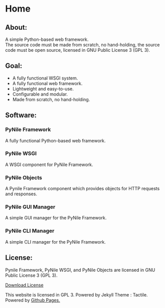 # Home

## About:

A simple Python-based web framework.  
The source code must be made from scratch,
no hand-holding, the source code must be
open source, licensed in GNU Public License
3 (GPL 3).

## Goal:

- A fully functional WSGI system.
- A fully functional web framework.
- Lightweight and easy-to-use.
- Configurable and modular.
- Made from scratch, no hand-holding.

## Software:

### PyNile Framework

A fully functional Python-based web framework.

### PyNile WSGI

A WSGI component for PyNile Framework.

### PyNile Objects

A Pynile Framework component which provides objects for HTTP requests and responses. 

### PyNile GUI Manager

A simple GUI manager for the PyNile Framework.

### PyNile CLI Manager 

A simple CLI manager for the PyNile Framework.


## License:

Pynile Framework, PyNile WSGI, and PyNile Objects are licensed in GNU Public License 3 (GPL 3).

[Download License](https://pynile.github.io/LICENSE.txt)

This website is licensed in GPL 3.
Powered by Jekyll Theme : Tactile.
Powered by [Github Pages.](https://pages.github.com)
